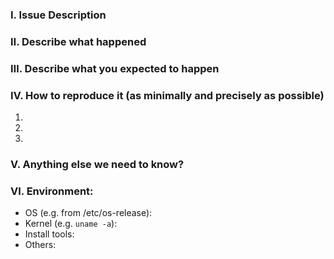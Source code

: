 
### Ⅰ. Issue Description


### Ⅱ. Describe what happened


### Ⅲ. Describe what you expected to happen


### Ⅳ. How to reproduce it (as minimally and precisely as possible)

1.
2.
3.

### Ⅴ. Anything else we need to know?


### Ⅵ. Environment:

- OS (e.g. from /etc/os-release):
- Kernel (e.g. `uname -a`):
- Install tools:
- Others: